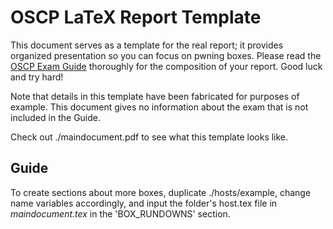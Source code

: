 # OSCP LaTeX Report Template

This document serves as a template for the real report; it provides organized presentation so you can focus on pwning boxes. Please read the [OSCP Exam Guide](https://support.offensive-security.com/oscp-exam-guide/) thoroughly for the composition of your report. Good luck and try hard!

Note that details in this template have been fabricated for purposes of example. This document gives no information about the exam that is not included in the Guide.

Check out ./maindocument.pdf to see what this template looks like.

## Guide

To create sections about more boxes, duplicate ./hosts/example, change name variables accordingly, and input the folder's host.tex file in *maindocument.tex* in the 'BOX_RUNDOWNS' section.
